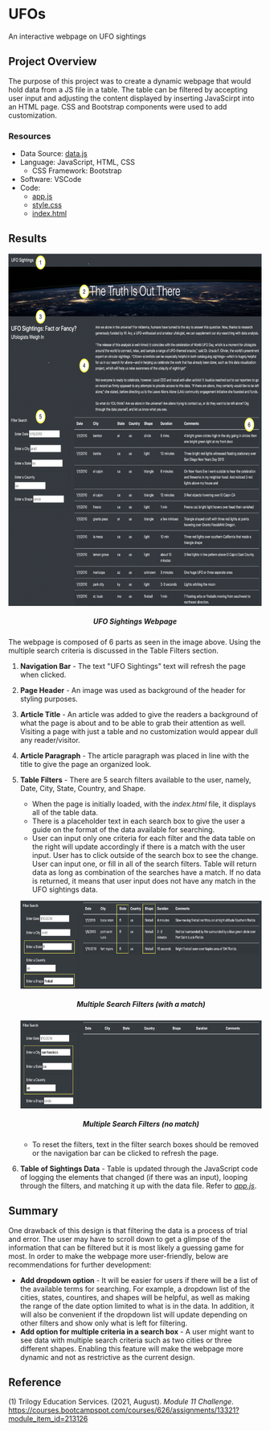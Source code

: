 # UFOs
An interactive webpage on UFO sightings

## Project Overview
The purpose of this project was to create a dynamic webpage that would hold data from a JS file in a table. The table can be filtered by accepting user input and adjusting the content displayed by inserting JavaScirpt into an HTML page. CSS and Bootstrap components were used to add customization. 

### Resources
   - Data Source: [data.js](https://github.com/samanthajpv/UFOs/blob/8ddc91532e3341772eaf7e1dbd718e89c19b4b27/static/js/data.js)
   - Language: JavaScript, HTML, CSS
        - CSS Framework: Bootstrap
   - Software: VSCode
   - Code:
        - [app.js](https://github.com/samanthajpv/UFOs/blob/8ddc91532e3341772eaf7e1dbd718e89c19b4b27/static/js/app.js)
        - [style.css](https://github.com/samanthajpv/UFOs/blob/8ddc91532e3341772eaf7e1dbd718e89c19b4b27/static/css/style.css)
        - [index.html](https://github.com/samanthajpv/UFOs/blob/8ddc91532e3341772eaf7e1dbd718e89c19b4b27/index.html)

## Results
<p align="middle">
    <img src="https://github.com/samanthajpv/UFOs/blob/7e0129c23c57ffc3d0421a6d560b434ac91cd8d6/resources/webpage.png" width="700" height="700"/>
    <h5 align="center">UFO Sightings Webpage</h5>
</p>
The webpage is composed of 6 parts as seen in the image above. Using the multiple search criteria is discussed in the Table Filters section.

1. **Navigation Bar** - The text "UFO Sightings" text will refresh the page when clicked.
2. **Page Header** - An image was used as background of the header for styling purposes.
3. **Article Title** - An article was added to give the readers a background of what the page is about and to be able to grab their attention as well. Visiting a page with just a table and no customization would appear dull any reader/visitor.
4. **Article Paragraph** - The article paragraph was placed in line with the title to give the page an organized look.
5. **Table Filters** - There are 5 search filters available to the user, namely, Date, City, State, Country, and Shape.
    - When the page is initially loaded, with the *index.html* file, it displays all of the table data. 
    - There is a placeholder text in each search box to give the user a guide on the format of the data available for searching.
    - User can input only one criteria for each filter and the data table on the right will update accordingly if there is a match with the user input. User has to click outside of the search box to see the change. User can input one, or fill in all of the search filters. Table will return data as long as combination of the searches have a match. If no data is returned, it means that user input does not have any match in the UFO sightings data.
   <p align="middle">
       <img src="https://github.com/samanthajpv/UFOs/blob/7e0129c23c57ffc3d0421a6d560b434ac91cd8d6/resources/search1.png" width="700" height="175"/>
       <h5 align="center">Multiple Search Filters (with a match)</h5>
   </p>
   <p align="middle">
       <img src="https://github.com/samanthajpv/UFOs/blob/7e0129c23c57ffc3d0421a6d560b434ac91cd8d6/resources/search2.png" width="700" height="175"/>
       <h5 align="center">Multiple Search Filters (no match)</h5>
   </p>
   
   - To reset the filters, text in the filter search boxes should be removed or the navigation bar can be clicked to refresh the page.
    
6. **Table of Sightings Data** - Table is updated through the JavaScript code of logging the elements that changed (if there was an input), looping through the filters, and matching it up with the data file. Refer to *[app.js](https://github.com/samanthajpv/UFOs/blob/8ddc91532e3341772eaf7e1dbd718e89c19b4b27/static/js/app.js)*.

## Summary
One drawback of this design is that filtering the data is a process of trial and error. The user may have to scroll down to get a glimpse of the information that can be filtered but it is most likely a guessing game for most. In order to make the webpage more user-friendly, below are recommendations for further development:

   - **Add dropdown option** - It will be easier for users if there will be a list of the available terms for searching. For example, a dropdown list of the cities, states, countires, and shapes will be helpful, as well as making the range of the date option limited to what is in the data. In addition, it will also be convenient if the dropdown list will update depending on other filters and show only what is left for filtering.
   - **Add option for multiple criteria in a search box** - A user might want to see data with multiple search criteria such as two cities or three different shapes. Enabling this feature will make the webpage more dynamic and not as restrictive as the current design.

## Reference
(1) Trilogy Education Services. (2021, August). *Module 11 Challenge*. https://courses.bootcampspot.com/courses/626/assignments/13321?module_item_id=213126
